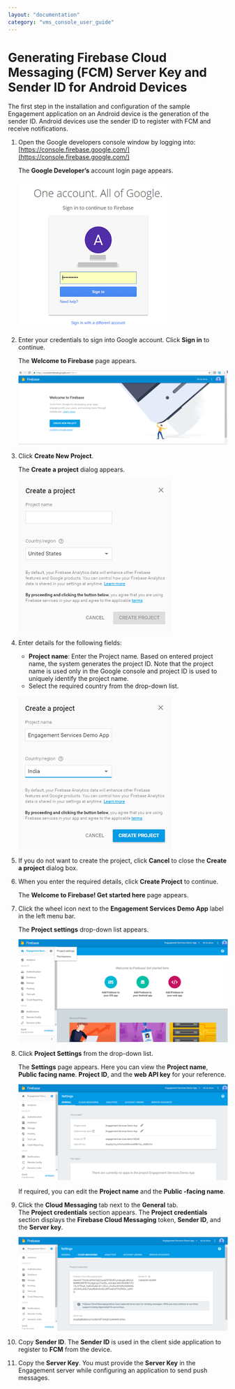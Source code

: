 ```yaml
---
layout: "documentation"
category: "vms_console_user_guide"
---
```

                           


Generating Firebase Cloud Messaging (FCM) Server Key and Sender ID for Android Devices
======================================================================================

The first step in the installation and configuration of the sample Engagement application on an Android device is the generation of the sender ID. Android devices use the sender ID to register with FCM and receive notifications.

1.  Open the Google developers console window by logging into: [https://console.firebase.google.com/](https://console.firebase.google.com/)
    
    The **Google Developer’s** account login page appears.
    
    ![](../Resources/Images/Overview/Apps/newgcm1.png)
    
2.  Enter your credentials to sign into Google account. Click **Sign in** to continue.
    
    The **Welcome to Firebase** page appears.
    
    ![](../Resources/Images/Overview/Apps/newgcm2_579x204.png)
    
3.  Click **Create New Project**.
    
    The **Create a project** dialog appears.
    
    ![](../Resources/Images/Overview/Apps/newgcm3.png)
    
4.  Enter details for the following fields:
    
    *   **Project name**: Enter the Project name. Based on entered project name, the system generates the project ID. Note that the project name is used only in the Google console and project ID is used to uniquely identify the project name.
    *   Select the required country from the drop-down list.
    
    ![](../Resources/Images/Overview/Apps/newgcm4.png)
    
5.  If you do not want to create the project, click **Cancel** to close the **Create a project** dialog box.
6.  When you enter the required details, click **Create Project** to continue.
    
    The **Welcome to Firebase! Get started here** page appears.
    
7.  Click the wheel icon next to the **Engagement Services Demo App** label in the left menu bar.
    
    The **Project settings** drop-down list appears.
    
    ![](../Resources/Images/Overview/Apps/newgcm5_580x286.png)
    
8.  Click **Project Settings** from the drop-down list.
    
    The **Settings** page appears. Here you can view the **Project name**, **Public facing name**. **Project ID**, and the **web API key** for your reference.
    
    ![](../Resources/Images/Overview/Apps/newgcm6_577x264.png)
    
    If required, you can edit the **Project name** and the **Public -facing name**.
    
9.  Click the **Cloud Messaging** tab next to the **General** tab.  
    The **Project credentials** section appears. The **Project credentials** section displays the **Firebase Cloud Messaging** token, **Sender ID**, and the **Server key**.
    
    ![](../Resources/Images/Overview/Apps/newgcm7_577x258.png)
    
10.  Copy **Sender ID**. The **Sender ID** is used in the client side application to register to **FCM** from the device.
11.  Copy the **Server Key**. You must provide the **Server Key** in the Engagement server while configuring an application to send push messages.
